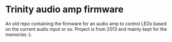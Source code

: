 # Trinity audio amp firmware

An old repo containing the firmware for an audio amp to control LEDs based on the current audio input or so. Project is from 2013 and mainly kept for the memories :).
